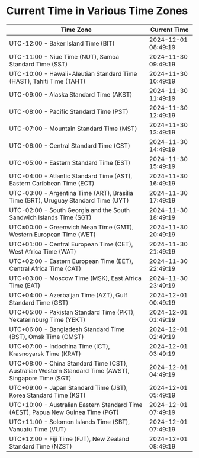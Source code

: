 # Current Time in Various Time Zones

| Time Zone | Current Time |
|-----------|--------------|
| UTC-12:00 - Baker Island Time (BIT) | 2024-12-01 08:49:19 |
| UTC-11:00 - Niue Time (NUT), Samoa Standard Time (SST) | 2024-11-30 09:49:19 |
| UTC-10:00 - Hawaii-Aleutian Standard Time (HAST), Tahiti Time (TAHT) | 2024-11-30 10:49:19 |
| UTC-09:00 - Alaska Standard Time (AKST) | 2024-11-30 11:49:19 |
| UTC-08:00 - Pacific Standard Time (PST) | 2024-11-30 12:49:19 |
| UTC-07:00 - Mountain Standard Time (MST) | 2024-11-30 13:49:19 |
| UTC-06:00 - Central Standard Time (CST) | 2024-11-30 14:49:19 |
| UTC-05:00 - Eastern Standard Time (EST) | 2024-11-30 15:49:19 |
| UTC-04:00 - Atlantic Standard Time (AST), Eastern Caribbean Time (ECT) | 2024-11-30 16:49:19 |
| UTC-03:00 - Argentina Time (ART), Brasília Time (BRT), Uruguay Standard Time (UYT) | 2024-11-30 17:49:19 |
| UTC-02:00 - South Georgia and the South Sandwich Islands Time (SGT) | 2024-11-30 18:49:19 |
| UTC±00:00 - Greenwich Mean Time (GMT), Western European Time (WET) | 2024-11-30 20:49:19 |
| UTC+01:00 - Central European Time (CET), West Africa Time (WAT) | 2024-11-30 21:49:19 |
| UTC+02:00 - Eastern European Time (EET), Central Africa Time (CAT) | 2024-11-30 22:49:19 |
| UTC+03:00 - Moscow Time (MSK), East Africa Time (EAT) | 2024-11-30 23:49:19 |
| UTC+04:00 - Azerbaijan Time (AZT), Gulf Standard Time (GST) | 2024-12-01 00:49:19 |
| UTC+05:00 - Pakistan Standard Time (PKT), Yekaterinburg Time (YEKT) | 2024-12-01 01:49:19 |
| UTC+06:00 - Bangladesh Standard Time (BST), Omsk Time (OMST) | 2024-12-01 02:49:19 |
| UTC+07:00 - Indochina Time (ICT), Krasnoyarsk Time (KRAT) | 2024-12-01 03:49:19 |
| UTC+08:00 - China Standard Time (CST), Australian Western Standard Time (AWST), Singapore Time (SGT) | 2024-12-01 04:49:19 |
| UTC+09:00 - Japan Standard Time (JST), Korea Standard Time (KST) | 2024-12-01 05:49:19 |
| UTC+10:00 - Australian Eastern Standard Time (AEST), Papua New Guinea Time (PGT) | 2024-12-01 07:49:19 |
| UTC+11:00 - Solomon Islands Time (SBT), Vanuatu Time (VUT) | 2024-12-01 07:49:19 |
| UTC+12:00 - Fiji Time (FJT), New Zealand Standard Time (NZST) | 2024-12-01 08:49:19 |
